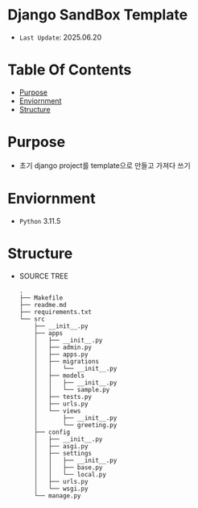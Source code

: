 # Django SandBox Template

- `Last Update`: 2025.06.20

# Table Of Contents

- [Purpose](#Purpose)
- [Enviornment](#Enviornment)
- [Structure](#Structure)

# Purpose

- 초기 django project를 template으로 만들고 가져다 쓰기

# Enviornment

- `Python` 3.11.5

# Structure

- SOURCE TREE
    ```text
    .
    ├── Makefile
    ├── readme.md
    ├── requirements.txt
    └── src
        ├── __init__.py
        ├── apps
        │   ├── __init__.py
        │   ├── admin.py
        │   ├── apps.py
        │   ├── migrations
        │   │   └── __init__.py
        │   ├── models
        │   │   ├── __init__.py
        │   │   └── sample.py
        │   ├── tests.py
        │   ├── urls.py
        │   └── views
        │       ├── __init__.py
        │       └── greeting.py
        ├── config
        │   ├── __init__.py
        │   ├── asgi.py
        │   ├── settings
        │   │   ├── __init__.py
        │   │   ├── base.py
        │   │   └── local.py
        │   ├── urls.py
        │   └── wsgi.py
        └── manage.py
    ```